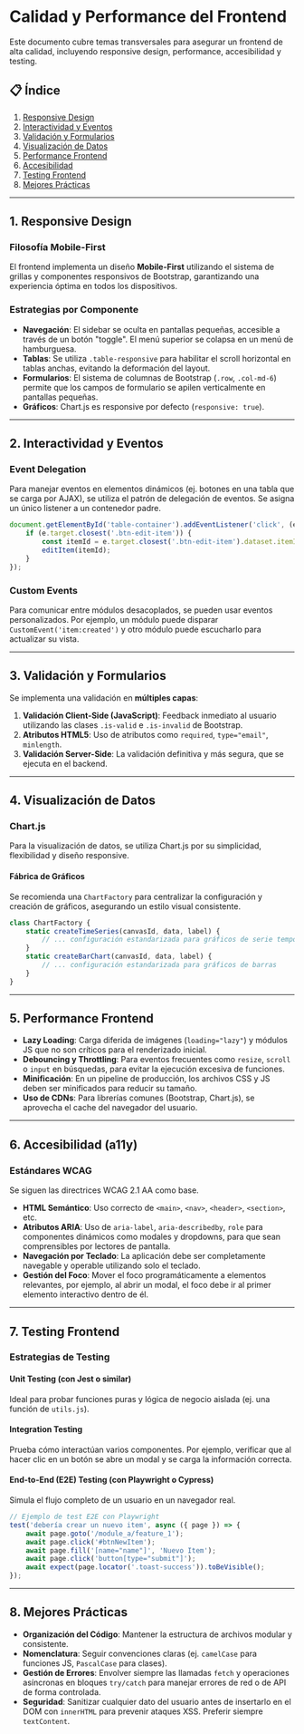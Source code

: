 # Calidad y Performance del Frontend

Este documento cubre temas transversales para asegurar un frontend de alta calidad, incluyendo responsive design, performance, accesibilidad y testing.

## 📋 Índice

1. [Responsive Design](#responsive-design)
2. [Interactividad y Eventos](#interactividad-y-eventos)
3. [Validación y Formularios](#validación-y-formularios)
4. [Visualización de Datos](#visualización-de-datos)
5. [Performance Frontend](#performance-frontend)
6. [Accesibilidad](#accesibilidad)
7. [Testing Frontend](#testing-frontend)
8. [Mejores Prácticas](#mejores-prácticas)

---

## 1. Responsive Design

### Filosofía Mobile-First
El frontend implementa un diseño **Mobile-First** utilizando el sistema de grillas y componentes responsivos de Bootstrap, garantizando una experiencia óptima en todos los dispositivos.

### Estrategias por Componente
- **Navegación**: El sidebar se oculta en pantallas pequeñas, accesible a través de un botón "toggle". El menú superior se colapsa en un menú de hamburguesa.
- **Tablas**: Se utiliza `.table-responsive` para habilitar el scroll horizontal en tablas anchas, evitando la deformación del layout.
- **Formularios**: El sistema de columnas de Bootstrap (`.row`, `.col-md-6`) permite que los campos de formulario se apilen verticalmente en pantallas pequeñas.
- **Gráficos**: Chart.js es responsive por defecto (`responsive: true`).

---

## 2. Interactividad y Eventos

### Event Delegation
Para manejar eventos en elementos dinámicos (ej. botones en una tabla que se carga por AJAX), se utiliza el patrón de delegación de eventos. Se asigna un único listener a un contenedor padre.

```javascript
document.getElementById('table-container').addEventListener('click', (e) => {
    if (e.target.closest('.btn-edit-item')) {
        const itemId = e.target.closest('.btn-edit-item').dataset.itemId;
        editItem(itemId);
    }
});
```

### Custom Events
Para comunicar entre módulos desacoplados, se pueden usar eventos personalizados. Por ejemplo, un módulo puede disparar `CustomEvent('item:created')` y otro módulo puede escucharlo para actualizar su vista.

---

## 3. Validación y Formularios

Se implementa una validación en **múltiples capas**:
1.  **Validación Client-Side (JavaScript)**: Feedback inmediato al usuario utilizando las clases `.is-valid` e `.is-invalid` de Bootstrap.
2.  **Atributos HTML5**: Uso de atributos como `required`, `type="email"`, `minlength`.
3.  **Validación Server-Side**: La validación definitiva y más segura, que se ejecuta en el backend.

---

## 4. Visualización de Datos

### Chart.js
Para la visualización de datos, se utiliza Chart.js por su simplicidad, flexibilidad y diseño responsive.

#### Fábrica de Gráficos
Se recomienda una `ChartFactory` para centralizar la configuración y creación de gráficos, asegurando un estilo visual consistente.

```javascript
class ChartFactory {
    static createTimeSeries(canvasId, data, label) {
        // ... configuración estandarizada para gráficos de serie temporal
    }
    static createBarChart(canvasId, data, label) {
        // ... configuración estandarizada para gráficos de barras
    }
}
```
---

## 5. Performance Frontend

- **Lazy Loading**: Carga diferida de imágenes (`loading="lazy"`) y módulos JS que no son críticos para el renderizado inicial.
- **Debouncing y Throttling**: Para eventos frecuentes como `resize`, `scroll` o `input` en búsquedas, para evitar la ejecución excesiva de funciones.
- **Minificación**: En un pipeline de producción, los archivos CSS y JS deben ser minificados para reducir su tamaño.
- **Uso de CDNs**: Para librerías comunes (Bootstrap, Chart.js), se aprovecha el cache del navegador del usuario.

---

## 6. Accesibilidad (a11y)

### Estándares WCAG
Se siguen las directrices WCAG 2.1 AA como base.
- **HTML Semántico**: Uso correcto de `<main>`, `<nav>`, `<header>`, `<section>`, etc.
- **Atributos ARIA**: Uso de `aria-label`, `aria-describedby`, `role` para componentes dinámicos como modales y dropdowns, para que sean comprensibles por lectores de pantalla.
- **Navegación por Teclado**: La aplicación debe ser completamente navegable y operable utilizando solo el teclado.
- **Gestión del Foco**: Mover el foco programáticamente a elementos relevantes, por ejemplo, al abrir un modal, el foco debe ir al primer elemento interactivo dentro de él.

---

## 7. Testing Frontend

### Estrategias de Testing

#### Unit Testing (con Jest o similar)
Ideal para probar funciones puras y lógica de negocio aislada (ej. una función de `utils.js`).

#### Integration Testing
Prueba cómo interactúan varios componentes. Por ejemplo, verificar que al hacer clic en un botón se abre un modal y se carga la información correcta.

#### End-to-End (E2E) Testing (con Playwright o Cypress)
Simula el flujo completo de un usuario en un navegador real.

```javascript
// Ejemplo de test E2E con Playwright
test('debería crear un nuevo item', async ({ page }) => {
    await page.goto('/module_a/feature_1');
    await page.click('#btnNewItem');
    await page.fill('[name="name"]', 'Nuevo Item');
    await page.click('button[type="submit"]');
    await expect(page.locator('.toast-success')).toBeVisible();
});
```

---

## 8. Mejores Prácticas

- **Organización del Código**: Mantener la estructura de archivos modular y consistente.
- **Nomenclatura**: Seguir convenciones claras (ej. `camelCase` para funciones JS, `PascalCase` para clases).
- **Gestión de Errores**: Envolver siempre las llamadas `fetch` y operaciones asíncronas en bloques `try/catch` para manejar errores de red o de API de forma controlada.
- **Seguridad**: Sanitizar cualquier dato del usuario antes de insertarlo en el DOM con `innerHTML` para prevenir ataques XSS. Preferir siempre `textContent`. 